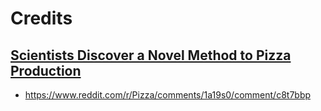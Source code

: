 # Credits

## [Scientists Discover a Novel Method to Pizza Production](articles/pizza-cheese.md)

* https://www.reddit.com/r/Pizza/comments/1a19s0/comment/c8t7bbp